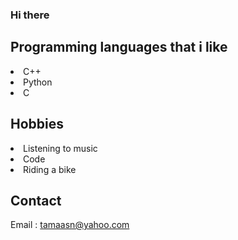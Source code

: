 ### Hi there
## Programming languages that i like
<li> C++</li>
<li> Python</li>
<li> C</li>

## Hobbies
<li> Listening to music</li>
<li> Code</li>
<li> Riding a bike</li>

## Contact
Email : tamaasn@yahoo.com


